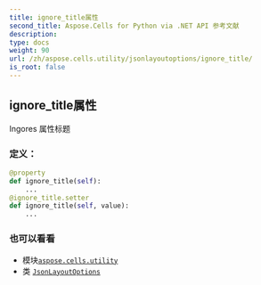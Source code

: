```yaml
---
title: ignore_title属性
second_title: Aspose.Cells for Python via .NET API 参考文献
description:
type: docs
weight: 90
url: /zh/aspose.cells.utility/jsonlayoutoptions/ignore_title/
is_root: false
---
```

## ignore_title属性

Ingores 属性标题
### 定义：
```python
@property
def ignore_title(self):
    ...
@ignore_title.setter
def ignore_title(self, value):
    ...
```

### 也可以看看
* 模块[`aspose.cells.utility`](../../)
* 类 [`JsonLayoutOptions`](/cells/python-net/zh/aspose.cells.utility/jsonlayoutoptions)

